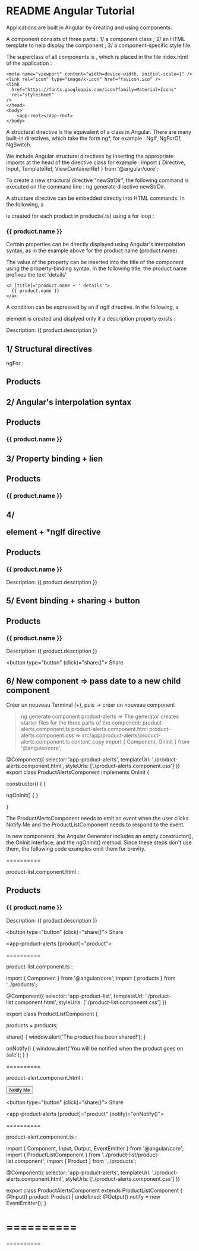 README Angular Tutorial
=======================

Applications are built in Angular by creating and using components.

A component consists of three parts :
1/ a component class ;
2/ an HTML template to help display the component ;
3/ a component-specific style file.

The superclass of all components is <app-root>, which is placed in
the file index.html of the application :

<html lang="en">
  <head>
    <meta charset="utf-8" />
    <title>Angular Getting Started</title>
    <base href="/" />

    <meta name="viewport" content="width=device-width, initial-scale=1" />
    <link rel="icon" type="image/x-icon" href="favicon.ico" />
    <link
      href="https://fonts.googleapis.com/icon?family=Material+Icons"
      rel="stylesheet"
    />
    </head>
    <body>
     	<app-root></app-root>
    </body>
</html>

A structural directive is the equivalent of a class in Angular. There are many
built-in directives, which take the form ng*, for example :
NgIf, NgForOf, NgSwitch.

We include Angular structural directives by inserting the appropriate imports at 
the head of the directive class for example :
import { Directive, Input, TemplateRef, ViewContainerRef } from '@angular/core';

To create a new structural directive "newStrDir", the following command is executed 
on the command line :
ng generate directive newStrDir.

A structure directive can be embedded directly into HTML commands. In the following,
a <div> is created for each product in products(.ts) using a for loop :

<div *ngFor="let product of products">

  <h3>
      {{ product.name }}
  </h3>

</div>

Certain properties can be directly displayed using Angular's interpolation syntax, as
in the example above for the product name (product.name).

The value of the property can be inserted into the title of the component using the 
property-binding syntax. In the following title, the product name prefixes the text 
'details'

    <a [title]="product.name + ' details'">
      {{ product.name }}
    </a>

A condition can be expressed by an if ngIf directive. In the following, a <p> element
is created and displyed only if a description property exists : 

  <p *ngIf="product.description">
    Description: {{ product.description }}
  </p>


1/ Structural directives
------------------------

ngFor :

<h2>Products</h2>

<div *ngFor="let product of products">
</div>


2/ Angular's interpolation syntax
---------------------------------

<h2>Products</h2>

<div *ngFor="let product of products">

  <h3>
      {{ product.name }}
  </h3>

</div>


3/ Property binding + lien <a></a>
----------------------------------

<h2>Products</h2>

<div *ngFor="let product of products">

  <h3>
    <a [title]="product.name + ' details'">
      {{ product.name }}
    </a>
  </h3>

</div>


4/ <p> element + *ngIf directive
--------------------------------

<h2>Products</h2>

<div *ngFor="let product of products">

  <h3>
    <a [title]="product.name + ' details'">
      {{ product.name }}
    </a>
  </h3>

  <p *ngIf="product.description">
    Description: {{ product.description }}
  </p>

</div>


5/ Event binding + sharing + button
-----------------------------------

<h2>Products</h2>

<div *ngFor="let product of products">

  <h3>
    <a [title]="product.name + ' details'">
      {{ product.name }}
    </a>
  </h3>

  <p *ngIf="product.description">
    Description: {{ product.description }}
  </p>

  <button type="button" (click)="share()">
    Share
  </button>

</div>


6/ New component => pass date to a new child component
------------------------------------------------------
Créer un nouveau Terminal (+), puis -> créer un nouveau component
> ng generate component product-alerts
=> The generator creates starter files for the three parts of the component:
product-alerts.component.ts
product-alerts.component.html
product-alerts.component.css
=>
src/app/product-alerts/product-alerts.component.ts
content_copy
import { Component, OnInit } from '@angular/core';

@Component({
  selector: 'app-product-alerts',
  templateUrl: './product-alerts.component.html',
  styleUrls: ['./product-alerts.component.css']
})
export class ProductAlertsComponent implements OnInit {

  constructor() { }

  ngOnInit() {
  }

}

The ProductAlertsComponent needs to emit an event when the user clicks Notify Me and 
the ProductListComponent needs to respond to the event.

In new components, the Angular Generator includes an empty constructor(), the OnInit 
interface, and the ngOnInit() method. Since these steps don't use them, the following 
code examples omit them for brevity.

==========

product-list.component.html :

<h2>Products</h2>

<div *ngFor="let product of products">

  <h3>
    <a [title]="product.name + ' details'">
      {{ product.name }}
    </a>
  </h3>

  <p *ngIf="product.description">
    Description: {{ product.description }}
  </p>

  <button type="button" (click)="share()">
    Share
  </button>
  
  <app-product-alerts
    [product]="product">
  </app-product-alerts>

</div>

==========

product-list.component.ts :

import { Component } from '@angular/core';
import { products } from '../products';

@Component({
  selector: 'app-product-list',
  templateUrl: './product-list.component.html',
  styleUrls: ['./product-list.component.css']
})

export class ProductListComponent {

  products = products;

  share() {
    window.alert('The product has been shared!');
  }

  onNotify() {
    window.alert('You will be notified when the product goes on sale');
  }
}

==========

product-alert.component.html :

<p *ngIf="product && product.price > 700">
    <button type="button">Notify Me</button>
</p>

<p *ngIf="product && product.price > 700"> </p>

<button type="button" (click)="share()">
    Share
  </button>
  
<app-product-alerts
    [product]="product" 
    (notify)="onNotify()">
</app-product-alerts>

==========

product-alert.component.ts :

import { Component, Input, Output, EventEmitter } from '@angular/core';
import { ProductListComponent } from '../product-list/product-list.component';
import { Product } from '../products';

@Component({
  selector: 'app-product-alerts',
  templateUrl: './product-alerts.component.html',
  styleUrls: ['./product-alerts.component.css']
})

export class ProductAlertsComponent extends ProductListComponent {
  @Input() product: Product | undefined;
  @Output() notify = new EventEmitter();
}

==========
==========
==========
